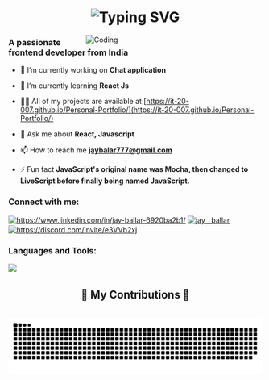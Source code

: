 
<h1 align="center">
    <img src="https://readme-typing-svg.herokuapp.com?font=Open+Sans&size=35&pause=1000&color=3C4142&center=true&vCenter=true&random=false&width=442&lines=Hey+%F0%9F%91%8B+;I'm+Jay+Ballar" alt="Typing SVG" />
</h1>
<img align="right" width="350" src="https://images.squarespace-cdn.com/content/v1/5769fc401b631bab1addb2ab/1541580611624-TE64QGKRJG8SWAIUS7NS/ke17ZwdGBToddI8pDm48kPoswlzjSVMM-SxOp7CV59BZw-zPPgdn4jUwVcJE1ZvWQUxwkmyExglNqGp0IvTJZamWLI2zvYWH8K3-s_4yszcp2ryTI0HqTOaaUohrI8PI6FXy8c9PWtBlqAVlUS5izpdcIXDZqDYvprRqZ29Pw0o/coding-freak.gif" alt="Coding">

<!-- <h1 align="center">Hi 👋, I'm Jay Ballar</h1> -->
<h3>A passionate frontend developer from India</h3>

- 🔭 I’m currently working on **Chat application**

- 🌱 I’m currently learning **React Js**

- 👨‍💻 All of my projects are available at [https://it-20-007.github.io/Personal-Portfolio/](https://it-20-007.github.io/Personal-Portfolio/)

- 💬 Ask me about **React, Javascript**

- 📫 How to reach me **jaybalar777@gmail.com**

- ⚡ Fun fact **JavaScript's original name was Mocha, then changed to LiveScript before finally being named JavaScript.**

<h3 align="left">Connect with me:</h3>
<p align="left">
<a href="https://linkedin.com/in/https://www.linkedin.com/in/jay-ballar-6920ba2b1/" target="blank"><img align="center" src="https://raw.githubusercontent.com/rahuldkjain/github-profile-readme-generator/master/src/images/icons/Social/linked-in-alt.svg" alt="https://www.linkedin.com/in/jay-ballar-6920ba2b1/" height="30" width="40" /></a>
<a href="https://instagram.com/jay__ballar" target="blank"><img align="center" src="https://raw.githubusercontent.com/rahuldkjain/github-profile-readme-generator/master/src/images/icons/Social/instagram.svg" alt="jay__ballar" height="30" width="40" /></a>
<a href="https://discord.gg/https://discord.com/invite/e3VVb2xj" target="blank"><img align="center" src="https://raw.githubusercontent.com/rahuldkjain/github-profile-readme-generator/master/src/images/icons/Social/discord.svg" alt="https://discord.com/invite/e3VVb2xj" height="30" width="40" /></a>
</p>

<h3 align="left">Languages and Tools:</h3>
<p align="left"> 
<img src="https://skillicons.dev/icons?i=html,css,js,react,bootstrap,github,figma,tailwind,php,mysql" />
</p>
<div align="center">
  <h2>🐍 My Contributions 🐍</h2>
  <br>
  <img alt="snake eating my contributions" src="https://raw.githubusercontent.com/salesp07/salesp07/output/github-contribution-grid-snake.svg" />
  
  <br/><br/><br/>
</div>
